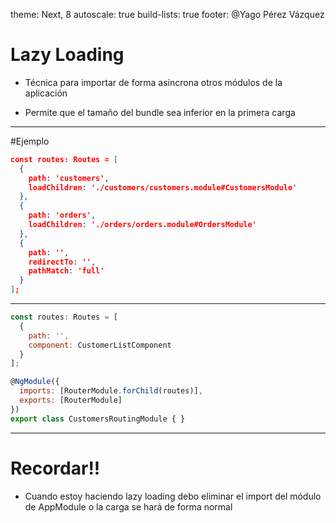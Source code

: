 theme: Next, 8
autoscale: true
build-lists: true
footer: @Yago Pérez Vázquez

# Lazy Loading

- Técnica para importar de forma asíncrona otros módulos de la aplicación

- Permite que el tamaño del bundle sea inferior en la primera carga

---

#Ejemplo

```json
const routes: Routes = [
  {
    path: 'customers',
    loadChildren: './customers/customers.module#CustomersModule'
  },
  {
    path: 'orders',
    loadChildren: './orders/orders.module#OrdersModule'
  },
  {
    path: '',
    redirectTo: '',
    pathMatch: 'full'
  }
];
```

---

```javascript
const routes: Routes = [
  {
    path: '',
    component: CustomerListComponent
  }
];

@NgModule({
  imports: [RouterModule.forChild(routes)],
  exports: [RouterModule]
})
export class CustomersRoutingModule { }
```

---

# Recordar!!

- Cuando estoy haciendo lazy loading debo eliminar el import del módulo de AppModule o la carga se hará de forma normal

